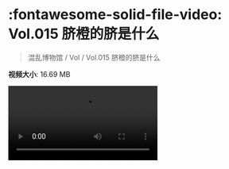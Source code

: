 # :fontawesome-solid-file-video: Vol.015 脐橙的脐是什么

> 混乱博物馆 / Vol / Vol.015 脐橙的脐是什么

**视频大小**: 16.69 MB

<div class="video"><video src="https://file.hsyhx.top/archive/混乱博物馆/Vol/Vol.015 脐橙的脐是什么.mp4" controls preload>🤔 您的浏览器不支持 video 标签</video></div>